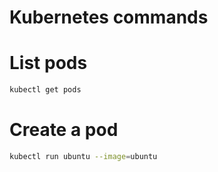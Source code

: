 # Kubernetes commands

# List pods
```bash
kubectl get pods
```

# Create a pod
```bash
kubectl run ubuntu --image=ubuntu
```
